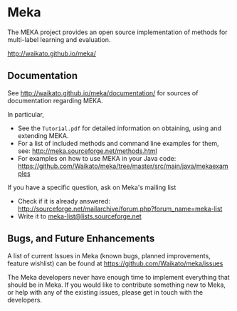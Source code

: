 # Meka

The MEKA project provides an open source implementation of methods for multi-label learning and evaluation.

http://waikato.github.io/meka/

## Documentation

See http://waikato.github.io/meka/documentation/ for sources of documentation regarding MEKA.

In particular, 

* See the `Tutorial.pdf` for detailed information on obtaining, using and extending MEKA.
* For a list of included methods and command line examples for them, see: http://meka.sourceforge.net/methods.html
* For examples on how to use MEKA in your Java code: https://github.com/Waikato/meka/tree/master/src/main/java/mekaexamples

If you have a specific question, ask on Meka's mailing list

* Check if it is already answered: http://sourceforge.net/mailarchive/forum.php?forum_name=meka-list
* Write it to meka-list@lists.sourceforge.net

## Bugs, and Future Enhancements

A list of current Issues in Meka (known bugs, planned improvements, feature wishlist) can be found at https://github.com/Waikato/meka/issues

The Meka developers never have enough time to implement everything that should be in Meka. If you would like to contribute something new to Meka, or help with any of the existing issues, please get in touch with the developers. 

